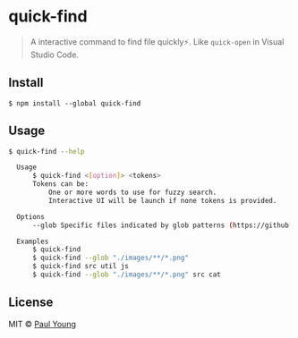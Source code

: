 # quick-find

> A interactive command to find file quickly⚡️. Like `quick-open` in Visual Studio Code.


## Install

```
$ npm install --global quick-find
```


## Usage

```sh
$ quick-find --help

  Usage
      $ quick-find <[option]> <tokens>
      Tokens can be:
          One or more words to use for fuzzy search.
          Interactive UI will be launch if none tokens is provided.

  Options
      --glob Specific files indicated by glob patterns (https://github.com/isaacs/node-glob#glob-primer).

  Examples
      $ quick-find
      $ quick-find --glob "./images/**/*.png"
      $ quick-find src util js
      $ quick-find --glob "./images/**/*.png" src cat
```

## License

MIT © [Paul Young](https://github.com/thammin)
